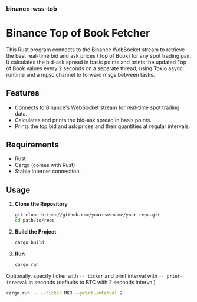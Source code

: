 ### binance-wss-tob


# Binance Top of Book Fetcher

This Rust program connects to the Binance WebSocket stream to retrieve the best real-time bid and ask prices (Top of Book) for any spot trading pair. It calculates the bid-ask spread in basis points and prints the updated Top of Book values every 2 seconds on a separate thread, using Tokio async runtime and a mpsc channel to forward msgs between tasks.

## Features

- Connects to Binance's WebSocket stream for real-time spot trading data.
- Calculates and prints the bid-ask spread in basis points.
- Prints the top bid and ask prices and their quantities at regular intervals.


## Requirements

- Rust 
- Cargo (comes with Rust)
- Stable Internet connection 

## Usage

1. **Clone the Repository**

   ```bash
   git clone https://github.com/yourusername/your-repo.git
   cd path/to/repo
   ```
   

2. **Build the Project**

   ```bash
   cargo build
   ```


3. **Run**

   ```bash
   cargo run
   ```

  Optionally, specify ticker with `-- ticker` and print interval with `-- print-interval` in seconds (defaults to BTC with 2 seconds interval)

   ```bash
   cargo run -- --ticker MKR --print-interval 2
   ```


